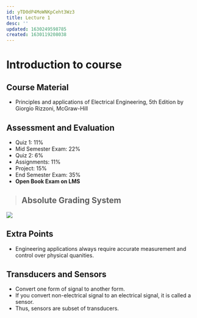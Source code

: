 ```yaml
---
id: yTD0dP4MoWNKpCeht3Wz3
title: Lecture 1
desc: ''
updated: 1630249598785
created: 1630119208038
---
```


# Introduction to course

## Course Material
* Principles and applications of Electrical Engineering, 5th Edition by Giorgio Rizzoni, McGraw-Hill

## Assessment and Evaluation
* Quiz 1: 11%
* Mid Semester Exam: 22%
* Quiz 2: 6%
* Assignments: 11%
* Project: 15%
* End Semester Exam: 35%
* **Open Book Exam on LMS**

> ## **Absolute Grading System**

![](/assets/images/2021-08-29-20-32-26.png)

## Extra Points
* Engineering applications always require accurate measurement and control over physical quanities.

## Transducers and Sensors
* Convert one form of signal to another form.
* If you convert non-electrical signal to an electrical signal, it is called a sensor.
* Thus, sensors are subset of transducers.